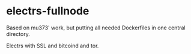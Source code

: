 # electrs-fullnode
Based on mu373' work, but putting all needed Dockerfiles in one central directory.

Electrs with SSL and bitcoind and tor.
